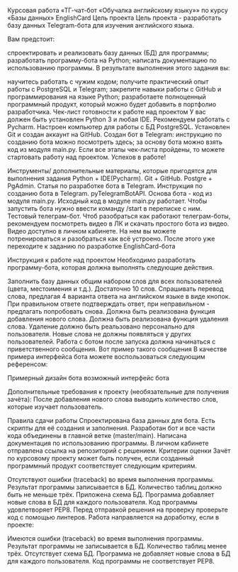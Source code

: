 Курсовая работа «ТГ-чат-бот «Обучалка английскому языку»» по курсу «Базы данных»
EnglishCard
Цель проекта
Цель проекта - разработать базу данных Telegram-бота для изучения английского языка.

Вам предстоит:

спроектировать и реализовать базу данных (БД) для программы;
разработать программу-бота на Python;
написать документацию по использованию программы.
В результате выполнения этого задания вы:

научитесь работать с чужим кодом;
получите практический опыт работы с PostgreSQL и Telegram;
закрепите навыки работы с GitHub и программирования на языке Python;
разработаете полноценный программный продукт, который можно будет добавить в портфолио разработчика.
Чек-лист готовности к работе над проектом
У вас должен быть установлен Python 3 и любая IDE. Рекомендуем работать с Pycharm.
Настроен компьютер для работы с БД PostgreSQL.
Установлен Git и создан аккаунт на GitHub.
Cоздан бот в Telegram:
инструкцию по созданию бота можно посмотреть здесь;
за основу бота можно взять код из модуля main.py.
Если все этапы чек-листа пройдены, то можете стартовать работу над проектом. Успехов в работе!

Инструменты/ дополнительные материалы, которые пригодятся для выполнения задания
Python + IDE(Pycharm).
Git + GitHub.
Postgre + PgAdmin.
Статья по разработке бота в Telegram.
Инструкция по созданию бота в Telegram.
pyTelegramBotAPI.
Основа бота - код из модуля main.py.
Исходный код в модуле main.py работает. Чтобы запустить бота нужно ввести команду /start в переписке с ним.
Тестовый телеграм-бот.
Чтоб разобраться как работают телеграм-боты, рекомендуем посмотреть видео в ЛК и скачать простого бота из видео. Видео доступно в личном кабинете. На нем вы можете потренироваться и разобраться как всё устроено. После этого уже переходите к заданию по разработке EnglishCard-бота

Инструкция к работе над проектом
Необходимо разработать программу-бота, которая должна выполнять следующие действия.

Заполнить базу данных общим набором слов для всех пользователей (цвета, местоимения и т.д.). Достаточно 10 слов.
Спрашивать перевод слова, предлагая 4 варианта ответа на английском языке в виде кнопок.
При правильном ответе подтверждать ответ, при неправильном - предлагать попробовать снова.
Должна быть реализована функция добавления нового слова.
Должна быть реализована функция удаления слова. Удаление должно быть реальзовано персонально для пользователя.
Новые слова не должны появляться у других пользователей.
Работа с ботом после запуска должна начинаться с приветственного сообщения.
Вот пример такого сообщения
В качестве примера интерфейса бота можете воспользоваться следующим референсом:

Примерный дизайн бота
возможный интерфейс бота

Дополнительные требования к проекту (необязательные для получения зачёта):
После добавления нового слова выводить количество слов, которые изучает пользователь.

Правила сдачи работы
Спроектирована база данных для бота. Есть скрипты для её создания и заполнения.
Разработан бот и все части кода объединены в главной ветке (master/main).
Написана документация по использованию программы.
В личном кабинете отправлена ссылка на репозиторий с решением.
Критерии оценки
Зачёт по курсовому проекту может быть получен, если созданный программный продукт соответствует следующим критериям.

Отсутствуют ошибки (traceback) во время выполнения программы.
Результат программы записывается в БД. Количество таблиц должно быть не меньше трёх. Приложена схема БД.
Программа добавляет новые слова в БД для каждого пользователя.
Код программы удовлетворяет PEP8. Перед отправкой решения на проверку проверьте код с помощью линтеров.
Работа направляется на доработку, если в проекте:

Имеются ошибки (traceback) во время выполнения программы.
Результат программы не записывается в БД. Количество таблиц менее трёх. Отсутствует схема БД.
Программа не добавляет новые слова в БД для каждого пользователя.
Код программы не соответствует PEP8.
